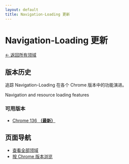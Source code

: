 ```yaml
---
layout: default
title: Navigation-Loading 更新
---
```


# Navigation-Loading 更新

[← 返回所有领域](../)

## 版本历史

追踪 Navigation-Loading 在各个 Chrome 版本中的功能演进。

Navigation and resource loading features

### 可用版本

- [Chrome 136 **（最新）**](./chrome-136.html)

## 页面导航

- [查看全部领域](../)
- [按 Chrome 版本浏览](../../versions/)
